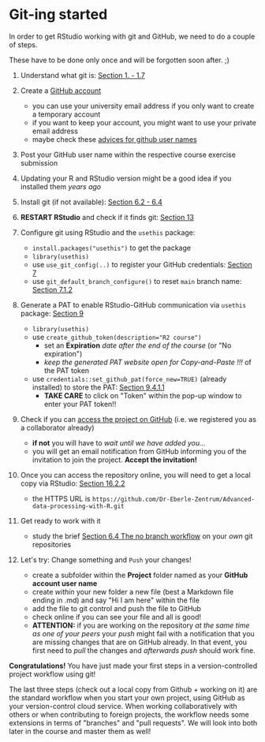 # Git-ing started

In order to get RStudio working with git and GitHub, we need to do a couple of steps.

These have to be done only once and will be forgotten soon after.
;)

1.  Understand what git is: [Section 1. - 1.7](https://happygitwithr.com/big-picture.html)

2.  Create a [GitHub account](https://github.com/signup?user_email=&source=form-home-signup)

    -   you can use your university email address if you only want to create a temporary account
    -   if you want to keep your account, you might want to use your private email address
    -   maybe check these [advices for github user names](https://happygitwithr.com/github-acct.html)

3.  Post your GitHub user name within the respective course exercise submission

4.  Updating your R and RStudio version might be a good idea if you installed them *years ago*

5.  Install git (if not available): [Section 6.2 - 6.4](https://happygitwithr.com/install-git.html)

6.  **RESTART RStudio** and check if it finds git: [Section 13](https://happygitwithr.com/rstudio-see-git.html)

7.  Configure git using RStudio and the `usethis` package:

    -   `install.packages("usethis")` to get the package
    -   `library(usethis)`
    -   use `use_git_config(..)` to register your GitHub credentials: [Section 7](https://happygitwithr.com/hello-git.html)
    -   use `git_default_branch_configure()` to reset `main` branch name: [Section 7.1.2](https://happygitwithr.com/hello-git.html#configure-the-default-name-for-an-initial-branch)

8.  Generate a PAT to enable RStudio-GitHub communication via `usethis` package: [Section 9](https://happygitwithr.com/https-pat.html)

    -   `library(usethis)`
    -   use `create_github_token(description="R2 course")`
        -   set an **Expiration** *date after the end of the course* (or "No expiration")
        -   *keep the generated PAT website open for Copy-and-Paste !!!* of the PAT token
    -   use `credentials::set_github_pat(force_new=TRUE)` (already installed) to store the PAT: [Section 9.4.1.1](https://happygitwithr.com/https-pat.html#credentials-package)
        - **TAKE CARE** to click on "Token" within the pop-up window to enter your PAT token!!

9.  Check if you can [access the project on GitHub](https://github.com/Dr-Eberle-Zentrum/Advanced-data-processing-with-R) (i.e. we registered you as a collaborator already)

    -   **if not** you will have to *wait until we have added you...* 
    -   you will get an email notification from GitHub informing you of the invitation to join the project. **Accept the invitation!**

10. Once you can access the repository online, you will need to get a local copy via RStudio: [Section 16.2.2](https://happygitwithr.com/existing-github-first.html#rstudio-ide-1)

    -   the HTTPS URL is `https://github.com/Dr-Eberle-Zentrum/Advanced-data-processing-with-R.git`

11. Get ready to work with it

    -   study the brief [Section 6.4 The no branch workflow](https://edav.info/github.html#the-no-branch-workflow) on your *own* git repositories

12. Let's try: Change something and `Push` your changes!

    -   create a subfolder within the **Project** folder named as your **GitHub account user name**
    -   create *within* your new folder a new file (best a Markdown file ending in .md) and say "Hi I am here" within the file
    -   add the file to git control and push the file to GitHub
    -   check online if you can see your file and all is good!
    -   **ATTENTION:** if you are working on the repository *at the same time as one of your peers* your *push* might fail with a notification that you are missing changes that are on GitHub already. In that event, you first need to *pull* the changes and *afterwards push* should work fine.


**Congratulations!** 
You have just made your first steps in a version-controlled project workflow using git!

The last three steps (check out a local copy from Github + working on it) are the standard workflow when you start your own project, using GitHub as your version-control cloud service.
When working collaboratively with others or when contributing to foreign projects, the workflow needs some extensions in terms of "branches" and "pull requests".
We will look into both later in the course and master them as well!

